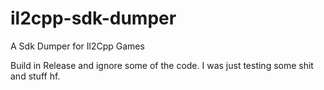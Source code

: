 # il2cpp-sdk-dumper
A Sdk Dumper for Il2Cpp Games

Build in Release
and ignore some of the code. I was just testing some shit and stuff hf.
